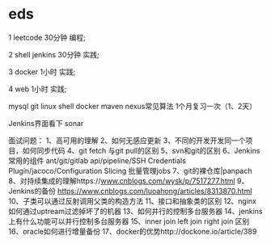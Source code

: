 # eds
1   leetcode   30分钟  编程;

2   shell  jenkins   30分钟  实践;

3   docker 1小时  实践;

4   web   1小时  实践;

mysql git linux shell docker maven nexus常见算法 1个月复习一次（1、2天）

Jenkins界面看下
sonar


面试问题：
1、高可用的理解
2、如何无感应更新
3、不同的开发开发同一个项目，如何同步代码
4、git fetch 与git pull的区别
5、svn和git的区别
6、Jenkins常用的组件 ant/git/gitlab api/pipeline/SSH Credentials Plugin/jacoco/Configuration Slicing 批量管理jobs
7、git的裸仓库|panpach
8、对持续集成的理解https://www.cnblogs.com/wysk/p/7517277.html
9、Jenkins的备份 https://www.cnblogs.com/luoahong/articles/8313870.html
10、子类可以通过反射调用父类的构造方法
11、接口和抽象类的区别
12、nginx如何通过uptream过滤掉坏了的机器
13、如何并行的控制多台服务器
14、jenkins上有什么功能可以并行控制多台服务器
15、inner join left join right join 区别
16、oracle如何进行增量备份
17、docker的优势http://dockone.io/article/389


